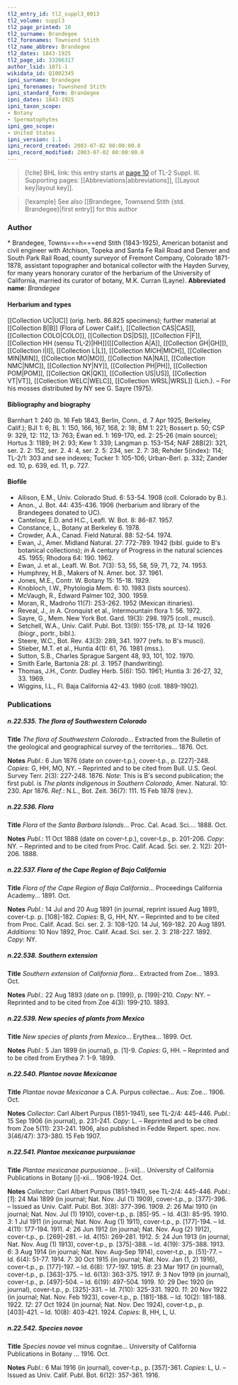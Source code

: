 ```yaml
---
tl2_entry_id: tl2_suppl3_0013
tl2_volume: suppl3
tl2_page_printed: 10
tl2_surname: Brandegee
tl2_forenames: Townsend Stith
tl2_name_abbrev: Brandegee
tl2_dates: 1843-1925
tl2_page_id: 33266317
author_lsid: 1071-1
wikidata_id: Q1002345
ipni_surname: Brandegee
ipni_forenames: Townshend Stith
ipni_standard_form: Brandegee
ipni_dates: 1843-1925
ipni_taxon_scope: 
- Botany
- Spermatophytes
ipni_geo_scope: 
- United States
ipni_version: 1.1
ipni_record_created: 2003-07-02 00:00:00.0
ipni_record_modified: 2003-07-02 00:00:00.0
---
```



> [!cite] BHL link: this entry starts at [page 10](https://www.biodiversitylibrary.org/page/33266317) of TL-2 Suppl. III.
> Supporting pages: [[Abbreviations|abbreviations]], [[Layout key|layout key]].

> [!example] See also [[Brandegee, Townsend Stith {std. Brandegee}|first entry]] for this author

### Author

\* Brandegee, Towns===h===end Stith (1843-1925), American botanist and civil engineer with Atchison, Topeka and Santa Fe Rail Road and Denver and South Park Rail Road, county surveyor of Fremont Company, Colorado 1871-1878, assistant topographer and botanical collector with the Hayden Survey, for many years honorary curator of the herbarium of the University of California, married its curator of botany, M.K. Curran (Layne). 
**Abbreviated name**: *Brandegee*

#### Herbarium and types

[[Collection UC|UC]] (orig. herb. 86.825 specimens); further material at [[Collection B|B]] (Flora of Lower Calif.), [[Collection CAS|CAS]], [[Collection COLO|COLO]], [[Collection DS|DS]], [[Collection F|F]], [[Collection HH (sensu TL-2)|HH]]([[Collection A|A]], [[Collection GH|GH]]), [[Collection I|I]], [[Collection L|L]], [[Collection MICH|MICH]], [[Collection MIN|MIN]], [[Collection MO|MO]], [[Collection NA|NA]], [[Collection NMC|NMC]], [[Collection NY|NY]], [[Collection PH|PH]], [[Collection POM|POM]], [[Collection QK|QK]], [[Collection US|US]], [[Collection VT|VT]], [[Collection WELC|WELC]], [[Collection WRSL|WRSL]] (Lich.). – For his mosses distributed by NY see G. Sayre (1975).

#### Bibliography and biography

Barnhart 1: 240 (b. 16 Feb 1843, Berlin, Conn., d. 7 Apr 1925, Berkeley, Calif.); BJI 1: 6; BL 1: 150, 166, 167, 168, 2: 18; BM 1: 221; Bossert p. 50; CSP 9: 329, 12: 112, 13: 763; Ewan ed. 1: 169-170, ed. 2: 25-26 (main source); Hortus 3: 1189; IH 2: 93; Kew 1: 339; Langman p. 153-154; NAF 28B(2): 321, ser. 2. 2: 152, ser. 2. 4: 4, ser. 2. 5: 234, ser. 2. 7: 38; Rehder 5(index): 114; TL-2/1: 303 and see indexes; Tucker 1: 105-106; Urban-Berl. p. 332; Zander ed. 10, p. 639, ed. 11, p. 727.

#### Biofile

- Allison, E.M., Univ. Colorado Stud. 6: 53-54. 1908 (coll. Colorado by B.).
- Anon., J. Bot. 44: 435-436. 1906 (herbarium and library of the Brandegees donated to UC).
- Cantelow, E.D. and H.C., Leafl. W. Bot. 8: 86-87. 1957.
- Constance, L., Botany at Berkeley 6. 1978.
- Crowder, A.A., Canad. Field Natural. 88: 52-54. 1974.
- Ewan, J., Amer. Midland Natural. 27: 772-789. 1942 (bibl. guide to B's botanical collections); *in* A century of Progress in the natural sciences 45. 1955; Rhodora 64: 190. 1962.
- Ewan, J. et al., Leafl. W. Bot. 7(3): 53, 55, 58, 59, 71, 72, 74. 1953.
- Humphrey, H.B., Makers of N. Amer. bot. 37. 1961.
- Jones, M.E., Contr. W. Botany 15: 15-18. 1929.
- Knobloch, I.W., Phytologia Mem. 6: 10. 1983 (lists sources).
- McVaugh, R., Edward Palmer 102, 300. 1959.
- Moran, R., Madroño 11(7): 253-262. 1952 (Mexican itinaries).
- Reveal, J., *in* A. Cronquist et al., Intermountain flora 1: 56. 1972.
- Sayre, G., Mem. New York Bot. Gard. 19(3): 298. 1975 (coll., musci).
- Setchell, W.A., Univ. Calif. Publ. Bot. 13(9): 155-178, *pl. 13-14.* 1926 (biogr., portr., bibl.).
- Steere, W.C., Bot. Rev. 43(3): 289, 341. 1977 (refs. to B's musci).
- Stieber, M.T. et al., Huntia 4(1): 61, 76. 1981 (mss.).
- Sutton, S.B., Charles Sprague Sargent 48, 93, 101, 102. 1970.
- Smith Earle, Bartonia 28: *pl. 3.* 1957 (handwriting).
- Thomas, J.H., Contr. Dudley Herb. 5(6): 150. 1961; Huntia 3: 26-27, 32, 33. 1969.
- Wiggins, I.L., Fl. Baja California 42-43. 1980 (coll. 1889-1902).

### Publications

##### n.22.535. The flora of Southwestern Colorado

**Title**
*The flora of Southwestern Colorado*... Extracted from the Bulletin of the geological and geographical survey of the territories... 1876. Oct.

**Notes**
*Publ*.: 6 Jun 1876 (date on cover-t.p.), cover-t.p., p. \[227\]-248. *Copies*: G, HH, MO, NY. – Reprinted and to be cited from Bull. U.S. Geol. Survey Terr. 2(3): 227-248. 1876.
*Note*: This is B's second publication; the first publ. is *The plants indigenous in Southern Colorado*, Amer. Natural. 10: 230. Apr 1876.
*Ref*.: N.L., Bot. Zeit. 36(7): 111. 15 Feb 1878 (rev.).

##### n.22.536. Flora

**Title**
*Flora* of the *Santa Barbara Islands*... Proc. Cal. Acad. Sci.... 1888. Oct.

**Notes**
*Publ*.: 11 Oct 1888 (date on cover-t.p.), cover-t.p., p. 201-206. *Copy*: NY. – Reprinted and to be cited from Proc. Calif. Acad. Sci. ser. 2. 1(2): 201-206. 1888.

##### n.22.537. Flora of the Cape Region of Baja California

**Title**
*Flora of the Cape Region of Baja California*... Proceedings California Academy... 1891. Oct.

**Notes**
*Publ*.: 14 Jul and 20 Aug 1891 (in journal, reprint issued Aug 1891), cover-t.p. p. \[108\]-182.
*Copies*: B, G, HH, NY. – Reprinted and to be cited from Proc. Calif. Acad. Sci. ser. 2. 3: 108-120. 14 Jul, 169-182. 20 Aug 1891.
*Additions*: 10 Nov 1892, Proc. Calif. Acad. Sci. ser. 2. 3: 218-227. 1892. *Copy*: NY.

##### n.22.538. Southern extension

**Title**
*Southern extension* of *California flora*... Extracted from Zoe... 1893. Oct.

**Notes**
*Publ*.: 22 Aug 1893 (date on p. \[199\]), p. \[199\]-210. *Copy*: NY. – Reprinted and to be cited from Zoe 4(3): 199-210. 1893.

##### n.22.539. New species of plants from Mexico

**Title**
*New species of plants from Mexico*... Erythea... 1899. Oct.

**Notes**
*Publ*.: 5 Jan 1899 (in journal), p. \[1\]-9. *Copies*: G, HH. – Reprinted and to be cited from Erythea 7: 1-9. 1899.

##### n.22.540. Plantae novae Mexicanae

**Title**
*Plantae novae Mexicanae* a C.A. Purpus collectae... Aus: Zoe... 1906. Oct.

**Notes**
*Collector*: Carl Albert Purpus (1851-1941), see TL-2/4: 445-446.
*Publ*.: 15 Sep 1906 (in journal), p. 231-241. *Copy*: L. – Reprinted and to be cited from Zoe 5(11): 231-241. 1906, also published in Fedde Repert. spec. nov. 3(46/47): 373-380. 15 Feb 1907.

##### n.22.541. Plantae mexicanae purpusianae

**Title**
*Plantae mexicanae purpusianae*... \[i-xii\]... University of California Publications in Botany \[i\]-xii... 1908-1924. Oct.

**Notes**
*Collector*: Carl Albert Purpus (1851-1941), see TL-2/4: 445-446.
*Publ*.: \[*1*\]: 24 Mai 1899 (in journal; Nat. Nov. Jul (1) 1909), cover-t.p., p. \[377\]-396. – Issued as Univ. Calif. Publ. Bot. 3(8): 377-396. 1909.
*2*: 26 Mai 1910 (in journal; Nat. Nov. Jul (1) 1910), cover-t.p., p. \[85\]-95. – Id. 4(3): 85-95. 1910.
*3*: 1 Jul 1911 (in journal; Nat. Nov. Aug (1) 1911), cover-t.p., p. \[177\]-194. – Id. 4(11): 177-194. 1911.
*4*: 26 Jun 1912 (in journal; Nat. Nov. Aug (2) 1912), cover-t.p., p. \[269\]-281. – Id. 4(15): 269-281. 1912.
*5*: 24 Jun 1913 (in journal; Nat. Nov. Aug (1) 1913), cover-t.p., p. \[375\]-388. – Id. 4(19): 375-388. 1913.
*6*: 3 Aug 1914 (in journal; Nat. Nov. Aug-Sep 1914), cover-t.p., p. \[51\]-77. – Id. 6(4): 51-77. 1914.
*7*: 30 Oct 1915 (in journal; Nat. Nov. Jan (1, 2) 1916), cover-t.p., p. \[177\]-197. – Id. 6(8): 177-197. 1915.
*8*: 23 Mar 1917 (in journal), cover-t.p., p. \[363\]-375. – Id. 6(13): 363-375. 1917.
*9*: 3 Nov 1919 (in journal), cover-t.p., p. \[497\]-504. – Id. 6(19): 497-504. 1919.
*10*: 29 Dec 1920 (in journal), cover-t.p., p. \[325\]-331. – Id. 7(10): 325-331. 1920.
*11*: 20 Nov 1922 (in journal; Nat. Nov. Feb 1923), cover-t.p., p. \[181\]-188. – Id. 10(2): 181-188. 1922.
*12*: 27 Oct 1924 (in journal; Nat. Nov. Dec 1924), cover-t.p., p. \[403\]-421. – Id. 10(8): 403-421. 1924.
*Copies*: B, HH, L, U.

##### n.22.542. Species novae

**Title**
*Species novae* vel minus cognitae... University of California Publications in Botany ... 1916. Oct.

**Notes**
*Publ*.: 6 Mai 1916 (in journal), cover-t.p., p. \[357\]-361. *Copies*: L, U. – Issued as Univ. Calif. Publ. Bot. 6(12): 357-361. 1916.

